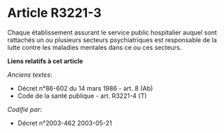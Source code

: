 # Article R3221-3

Chaque établissement assurant le service public hospitalier auquel sont rattachés un ou plusieurs secteurs psychiatriques est
responsable de la lutte contre les maladies mentales dans ce ou ces secteurs.

**Liens relatifs à cet article**

_Anciens textes_:

  - Décret n°86-602 du 14 mars 1986 - art. 8 (Ab)
  - Code de la santé publique - art. R3221-4 (T)

_Codifié par_:

  - Décret n°2003-462 2003-05-21
